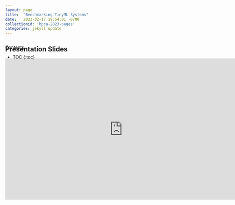 ```yaml
---
layout: page
title:  "Benchmarking TinyML Systems"
date:   2023-02-17 19:54:01 -0700
collectionid: 'hpca-2023-pages' 
categories: jekyll update
---
```



<div id="toc_container" style="position: absolute" markdown="1">
<p class="toc_title">Contents</p>

* TOC
{:toc}
</div>

## Presentation Slides
<iframe src="https://docs.google.com/presentation/d/e/2PACX-1vS4VlCaZuIxBY3DcbIAHYPPRw9dwQ6wIXkdldUjz_JNRGQomZW7GMQai-gA_gXTJBW0JsUhXmjC2spc/embed?start=false&loop=false&delayms=3000" frameborder="0" width="746" height="449" allowfullscreen="true" mozallowfullscreen="true" webkitallowfullscreen="true"></iframe>

